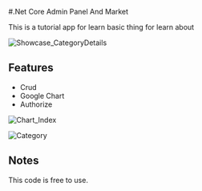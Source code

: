 #.Net Core Admin Panel And Market

This is a tutorial app for learn basic thing for learn about

![Showcase_CategoryDetails](https://user-images.githubusercontent.com/63595909/149637908-2f143723-5c14-4f85-b002-9b7010a05597.png)

## Features
- Crud
- Google Chart
- Authorize

![Chart_Index](https://user-images.githubusercontent.com/63595909/149637996-17e3b1a4-3657-43f4-8bc0-530282e792ae.png)

![Category](https://user-images.githubusercontent.com/63595909/149637997-fb822e99-b10e-49e2-bc98-0125346799e1.png)

## Notes
This code is free to use. 
